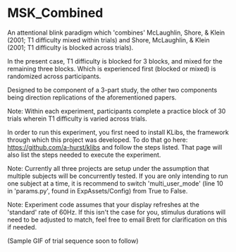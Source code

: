 # MSK_Combined

An attentional blink paradigm which 'combines' McLaughlin, Shore, & Klein (2001; T1 difficulty mixed within trials) and Shore, McLaughlin, & Klein (2001; T1 difficulty is blocked across trials). 

In the present case, T1 difficulty is blocked for 3 blocks, and mixed for the remaining three blocks. Which is experienced first (blocked or mixed) is randomized across participants.

Designed to be component of a 3-part study, the other two components being direction replications of the aforementioned papers.

Note: Within each experiment, participants complete a practice block of 30 trials wherein T1 difficulty is varied across trials.

In order to run this experiment, you first need to install KLibs, the framework through which this project was developed. To do that go here: https://github.com/a-hurst/klibs and follow the steps listed. That page will also list the steps needed to execute the experiment.

Note: Currently all three projects are setup under the assumption that multiple subjects will be concurrently tested. If you are only intending to run one subject at a time, it is recommend to switch 'multi_user_mode' (line 10 in 'params.py', found in ExpAssets/Config) from True to False.

Note: Experiment code assumes that your display refreshes at the 'standard' rate of 60Hz. If this isn't the case for you, stimulus durations will need to be adjusted to match, feel free to email Brett for clarification on this if needed.

(Sample GIF of trial sequence soon to follow)
